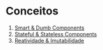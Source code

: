 # Conceitos

1. [Smart & Dumb Components](https://github.com/letfr/studies-annotations/blob/master/Javascript/Frameworks/Conceitos/Smart%20&%20Dumb%20Components.md)
2. [Stateful & Stateless Components](https://github.com/letfr/studies-annotations/blob/master/Javascript/Frameworks/Conceitos/Stateful%20&%20Stateless%20Components.md)
3. [Reatividade & Imutabilidade](https://github.com/letfr/studies-annotations/blob/master/Javascript/Frameworks/Conceitos/Reatividade%20&%20Imutabilidade.md)
